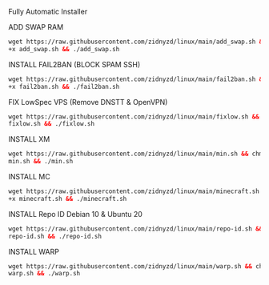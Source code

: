 Fully Automatic Installer

ADD SWAP RAM

```html
wget https://raw.githubusercontent.com/zidnyzd/linux/main/add_swap.sh && chmod
+x add_swap.sh && ./add_swap.sh
```

INSTALL FAIL2BAN (BLOCK SPAM SSH)

```html
wget https://raw.githubusercontent.com/zidnyzd/linux/main/fail2ban.sh && chmod
+x fail2ban.sh && ./fail2ban.sh
```

FIX LowSpec VPS (Remove DNSTT & OpenVPN)

```html
wget https://raw.githubusercontent.com/zidnyzd/linux/main/fixlow.sh && chmod +x
fixlow.sh && ./fixlow.sh
```

INSTALL XM

```html
wget https://raw.githubusercontent.com/zidnyzd/linux/main/min.sh && chmod +x
min.sh && ./min.sh
```

INSTALL MC

```html
wget https://raw.githubusercontent.com/zidnyzd/linux/main/minecraft.sh && chmod
+x minecraft.sh && ./minecraft.sh
```

INSTALL Repo ID Debian 10 & Ubuntu 20

```html
wget https://raw.githubusercontent.com/zidnyzd/linux/main/repo-id.sh && chmod +x
repo-id.sh && ./repo-id.sh
```

INSTALL WARP

```html
wget https://raw.githubusercontent.com/zidnyzd/linux/main/warp.sh && chmod +x
warp.sh && ./warp.sh
```
